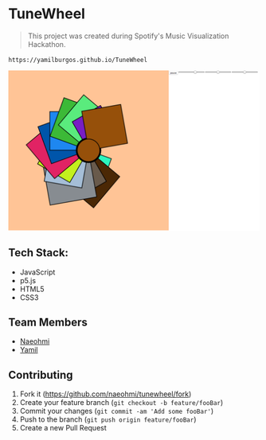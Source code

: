 # TuneWheel
> This project was created during Spotify's Music Visualization Hackathon.

	https://yamilburgos.github.io/TuneWheel

![](demo.png)

## Tech Stack:
- JavaScript
- p5.js
- HTML5
- CSS3

## Team Members
* [Naeohmi](https://github.com/naeohmi/)
* [Yamil](https://github.com/yamilburgos/)

## Contributing
1. Fork it (<https://github.com/naeohmi/tunewheel/fork>)
2. Create your feature branch (`git checkout -b feature/fooBar`)
3. Commit your changes (`git commit -am 'Add some fooBar'`)
4. Push to the branch (`git push origin feature/fooBar`)
5. Create a new Pull Request

<!-- Markdown link & img dfn's -->
[travis-image]: https://img.shields.io/travis/dbader/node-datadog-metrics/master.svg?style=flat-square
[travis-url]: https://travis-ci.org/dbader/node-datadog-metrics